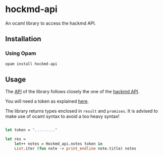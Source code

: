 # hockmd-api

An ocaml library to access the hackmd API.

## Installation

### Using Opam

```bash
opam install hockmd-api
```

## Usage

The [API](https://panglesd.github.io/Ohmd/hockmd-api/Hockmd_api/index.html) of the library follows closely the one of the [hackmd API](https://hackmd.io\@hackmd-api/developer-portal/https%3A%2F%2Fhackmd.io%2F%40hackmd-api%2Fhow-to-issue-an-api-token).

You will need a token as explained [here](https://hackmd.io/@hackmd-api/developer-portal/https%3A%2F%2Fhackmd.io%2F%40hackmd-api%2Fhow-to-issue-an-api-token).

The library returns types enclosed in `result` and `promises`. It is advised to make use of ocaml syntax to avoid a too heavy syntax!

``` ocaml

let token = "........."

let res =
    let++ notes = Hockmd_api.notes token in
    List.iter (fun note -> print_endline note.title) notes

```
